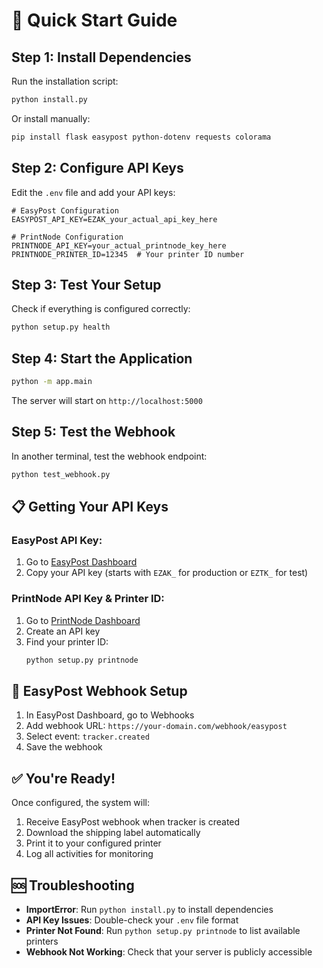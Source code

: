 # 🚀 Quick Start Guide

## Step 1: Install Dependencies

Run the installation script:
```bash
python install.py
```

Or install manually:
```bash
pip install flask easypost python-dotenv requests colorama
```

## Step 2: Configure API Keys

Edit the `.env` file and add your API keys:

```env
# EasyPost Configuration
EASYPOST_API_KEY=EZAK_your_actual_api_key_here

# PrintNode Configuration  
PRINTNODE_API_KEY=your_actual_printnode_key_here
PRINTNODE_PRINTER_ID=12345  # Your printer ID number
```

## Step 3: Test Your Setup

Check if everything is configured correctly:
```bash
python setup.py health
```

## Step 4: Start the Application

```bash
python -m app.main
```

The server will start on `http://localhost:5000`

## Step 5: Test the Webhook

In another terminal, test the webhook endpoint:
```bash
python test_webhook.py
```

## 📋 Getting Your API Keys

### EasyPost API Key:
1. Go to [EasyPost Dashboard](https://www.easypost.com/account/api-keys)
2. Copy your API key (starts with `EZAK_` for production or `EZTK_` for test)

### PrintNode API Key & Printer ID:
1. Go to [PrintNode Dashboard](https://app.printnode.com/app/api/keys)
2. Create an API key
3. Find your printer ID:
   ```bash
   python setup.py printnode
   ```

## 🔧 EasyPost Webhook Setup

1. In EasyPost Dashboard, go to Webhooks
2. Add webhook URL: `https://your-domain.com/webhook/easypost`
3. Select event: `tracker.created`
4. Save the webhook

## ✅ You're Ready!

Once configured, the system will:
1. Receive EasyPost webhook when tracker is created
2. Download the shipping label automatically
3. Print it to your configured printer
4. Log all activities for monitoring

## 🆘 Troubleshooting

- **ImportError**: Run `python install.py` to install dependencies
- **API Key Issues**: Double-check your `.env` file format
- **Printer Not Found**: Run `python setup.py printnode` to list available printers
- **Webhook Not Working**: Check that your server is publicly accessible 
